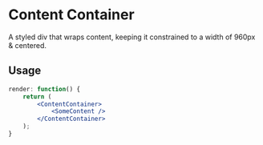 # Content Container

A styled div that wraps content, keeping it constrained to a width of 960px & centered.

## Usage

```jsx
render: function() {
    return (
    	<ContentContainer>
    		<SomeContent />
        </ContentContainer>
    );
}
```